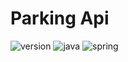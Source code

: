 # Parking Api
![version](https://img.shields.io/badge/versão-1.0.1-green)
![java](https://img.shields.io/badge/-Java%2018-red)
![spring](https://img.shields.io/badge/-Spring%20Boot-brightgreen)
